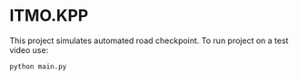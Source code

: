 # ITMO.KPP
This project simulates automated road checkpoint. 
To run project on a test video use:
```
python main.py
```